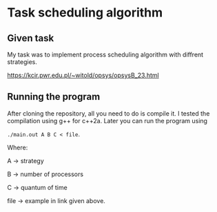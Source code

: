 # Task scheduling algorithm

## Given task
My task was to implement process scheduling algorithm with diffrent strategies.

https://kcir.pwr.edu.pl/~witold/opsys/opsysB_23.html

## Running the program
After cloning the repository, all you need to do is compile it. I tested the compilation using g++ for c++2a. Later you can run the program using 

```./main.out A B C < file```.

Where:

A -> strategy

B -> number of processors

C -> quantum of time

file -> example in link given above.
